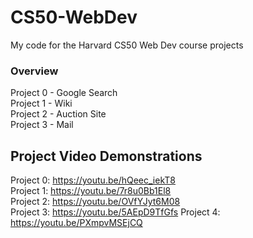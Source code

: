 # CS50-WebDev
My code for the Harvard CS50 Web Dev course projects

### Overview
Project 0 - Google Search  
Project 1 - Wiki  
Project 2 - Auction Site  
Project 3 - Mail

## Project Video Demonstrations
Project 0: https://youtu.be/hQeec_iekT8  
Project 1: https://youtu.be/7r8u0Bb1El8  
Project 2: https://youtu.be/OVfYJyt6M08  
Project 3: https://youtu.be/5AEpD9TfGfs 
Project 4: https://youtu.be/PXmpvMSEjCQ

